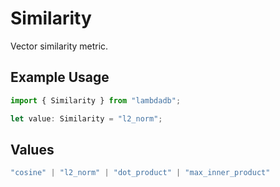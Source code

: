 # Similarity

Vector similarity metric.

## Example Usage

```typescript
import { Similarity } from "lambdadb";

let value: Similarity = "l2_norm";
```

## Values

```typescript
"cosine" | "l2_norm" | "dot_product" | "max_inner_product"
```
